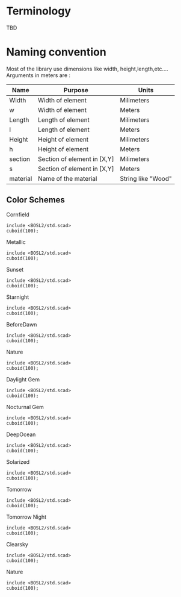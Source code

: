 


# Terminology

TBD



# Naming convention

Most of the library use dimensions like width, height,length,etc.... Arguments in meters are :

Name|Purpose|Units
---|---|---
Width|Width of element|Milimeters|
w|Width of element|Meters|
Length| Length of element|Milimeters|
l| Length of element|Meters|
Height| Height of element|Milimeters|
h| Height of element|Meters|
section| Section of element in [X,Y]|Milimeters|
s| Section of element in [X,Y] |Meters|
material| Name of the material |String like "Wood"|



## Color Schemes

Cornfield
```openscad-3D,;ColorScheme=Cornfield;Small
include <BOSL2/std.scad>
cuboid(100);
```

Metallic
```openscad-3D,;ColorScheme=Metallic;Small
include <BOSL2/std.scad>
cuboid(100);
```

Sunset
```openscad-3D,;ColorScheme=Sunset;Small
include <BOSL2/std.scad>
cuboid(100);
```

Starnight
```openscad-3D,;ColorScheme=Starnight;Small
include <BOSL2/std.scad>
cuboid(100);
```

BeforeDawn
```openscad-3D,;ColorScheme=BeforeDawn;Small
include <BOSL2/std.scad>
cuboid(100);
```

Nature
```openscad-3D,;ColorScheme=Tomorrow;Small
include <BOSL2/std.scad>
cuboid(100);
```

Daylight Gem
```openscad-3D,;ColorScheme=Daylight Gem;Small
include <BOSL2/std.scad>
cuboid(100);
```

Nocturnal Gem
```openscad-3D,;ColorScheme=Nocturnal Gem;Small
include <BOSL2/std.scad>
cuboid(100);
```

DeepOcean
```openscad-3D,;ColorScheme=DeepOcean;Small
include <BOSL2/std.scad>
cuboid(100);
```

Solarized
```openscad-3D,;ColorScheme=Solarized;Small
include <BOSL2/std.scad>
cuboid(100);
```

Tomorrow
```openscad-3D,;ColorScheme=Tomorrow;Small
include <BOSL2/std.scad>
cuboid(100);
```

Tomorrow Night
```openscad-3D,;ColorScheme=Tomorrow Night;Small
include <BOSL2/std.scad>
cuboid(100);
```

Clearsky
```openscad-3D,;ColorScheme=Clearsky;Small
include <BOSL2/std.scad>
cuboid(100);
```

Nature
```openscad-3D,;ColorScheme=Tomorrow;Small
include <BOSL2/std.scad>
cuboid(100);
```


